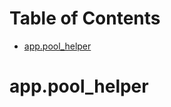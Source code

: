 # Table of Contents

* [app.pool\_helper](#app.pool_helper)

<a name="app.pool_helper"></a>
# app.pool\_helper

